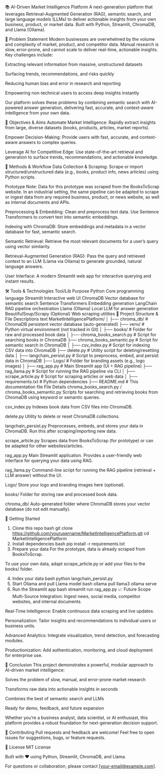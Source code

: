 
📚 AI-Driven Market Intelligence Platform
A next-generation platform that leverages Retrieval-Augmented Generation (RAG), semantic search, and large language models (LLMs) to deliver actionable insights from your own business, product, or market data.
Built with Python, Streamlit, ChromaDB, and Llama (Ollama).

🛑 Problem Statement
Modern businesses are overwhelmed by the volume and complexity of market, product, and competitor data.
Manual research is slow, error-prone, and cannot scale to deliver real-time, actionable insights.
Key challenges include:

Extracting relevant information from massive, unstructured datasets

Surfacing trends, recommendations, and risks quickly

Reducing human bias and error in research and reporting

Empowering non-technical users to access deep insights instantly

Our platform solves these problems by combining semantic search with AI-powered answer generation, delivering fast, accurate, and context-aware intelligence from your own data.

🎯 Objectives & Aims
Automate Market Intelligence: Rapidly extract insights from large, diverse datasets (books, products, articles, market reports).

Empower Decision-Making: Provide users with fast, accurate, and context-aware answers to complex queries.

Leverage AI for Competitive Edge: Use state-of-the-art retrieval and generation to surface trends, recommendations, and actionable knowledge.

🧩 Methods & Workflow
Data Collection & Scraping:
Scrape or import structured/unstructured data (e.g., books, product info, news articles) using Python scripts.

Prototype Note:
Data for this prototype was scraped from the BooksToScrap website.
In an industrial setting, the same pipeline can be adapted to scrape or ingest data from any required business, product, or news website, as well as internal documents and APIs.

Preprocessing & Embedding:
Clean and preprocess text data. Use Sentence Transformers to convert text into semantic embeddings.

Indexing with ChromaDB:
Store embeddings and metadata in a vector database for fast, semantic search.

Semantic Retrieval:
Retrieve the most relevant documents for a user’s query using vector similarity.

Retrieval-Augmented Generation (RAG):
Pass the query and retrieved context to an LLM (Llama via Ollama) to generate grounded, natural language answers.

User Interface:
A modern Streamlit web app for interactive querying and instant results.

🛠️ Tools & Technologies
Tool/Lib	Purpose
Python	Core programming language
Streamlit	Interactive web UI
ChromaDB	Vector database for semantic search
Sentence Transformers	Embedding generation
LangChain	RAG pipeline orchestration
Llama (Ollama)	Local LLM for answer generation
BeautifulSoup/Scrapy	(Optional) Web scraping utilities
📂 Project Structure & File Descriptions
text
MarketIntelligencePlatform/
│
├── chroma_db/                # ChromaDB persistent vector database (auto-generated)
├── venv/                     # Python virtual environment (not tracked in Git)
│
├── books/                    # Folder for raw and processed book data
│
├── chroma_books_search.py    # Script for searching books in ChromaDB
├── chroma_books_semantic.py  # Script for semantic search in ChromaDB
│
├── csv_index.py              # Script for indexing CSV data into ChromaDB
├── delete.py                 # Utility script for deleting/resetting data
│
├── langchain_persist.py      # Script to preprocess, embed, and persist data in ChromaDB
├── Logo/                     # Folder for branding assets (e.g., logo images)
│
├── rag_app.py                # Main Streamlit app (UI + RAG pipeline)
├── rag_llama.py              # Script for running the RAG pipeline via CLI
│
├── scrape_article.py         # Script for scraping articles or web data
│
├── requirements.txt          # Python dependencies
├── README.md                 # This documentation file
File Details
chroma_books_search.py / chroma_books_semantic.py
Scripts for searching and retrieving books from ChromaDB using keyword or semantic queries.

csv_index.py
Indexes book data from CSV files into ChromaDB.

delete.py
Utility to delete or reset ChromaDB collections.

langchain_persist.py
Preprocesses, embeds, and stores your data in ChromaDB. Run this after scraping/importing new data.

scrape_article.py
Scrapes data from BooksToScrap (for prototype) or can be adapted for other websites/articles.

rag_app.py
Main Streamlit application. Provides a user-friendly web interface for querying your data using RAG.

rag_llama.py
Command-line script for running the RAG pipeline (retrieval + LLM answer) without the UI.

Logo/
Store your logo and branding images here (optional).

books/
Folder for storing raw and processed book data.

chroma_db/
Auto-generated folder where ChromaDB stores your vector database (do not edit manually).

🏁 Getting Started
1. Clone this repo
bash
git clone https://github.com/yourusername/MarketIntelligencePlatform.git
cd MarketIntelligencePlatform
2. Install dependencies
bash
pip install -r requirements.txt
3. Prepare your data
For the prototype, data is already scraped from BooksToScrap.

To use your own data, adapt scrape_article.py or add your files to the books/ folder.

4. Index your data
bash
python langchain_persist.py
5. Start Ollama and pull Llama model
bash
ollama pull llama3
ollama serve
6. Run the Streamlit app
bash
streamlit run rag_app.py
📈 Future Scope
Multi-Source Integration: Ingest news, social media, competitor websites, and internal documents.

Real-Time Intelligence: Enable continuous data scraping and live updates.

Personalization: Tailor insights and recommendations to individual users or business units.

Advanced Analytics: Integrate visualization, trend detection, and forecasting modules.

Productionization: Add authentication, monitoring, and cloud deployment for enterprise use.

📝 Conclusion
This project demonstrates a powerful, modular approach to AI-driven market intelligence:

Solves the problem of slow, manual, and error-prone market research

Transforms raw data into actionable insights in seconds

Combines the best of semantic search and LLMs

Ready for demo, feedback, and future expansion

Whether you’re a business analyst, data scientist, or AI enthusiast, this platform provides a robust foundation for next-generation decision support.

🤝 Contributing
Pull requests and feedback are welcome!
Feel free to open issues for suggestions, bugs, or feature requests.

📄 License
MIT License

Built with ❤️ using Python, Streamlit, ChromaDB, and Llama.

For questions or collaboration, please contact [your-email@example.com].
